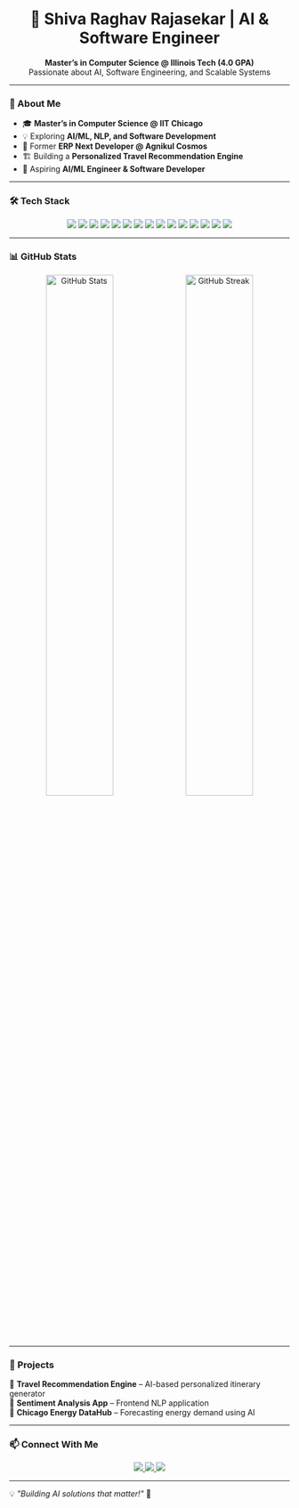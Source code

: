 <h1 align="center"> 
  🚀 Shiva Raghav Rajasekar | AI & Software Engineer  
</h1>

<p align="center">
  <b>Master’s in Computer Science @ Illinois Tech (4.0 GPA) </b><br>
  Passionate about AI, Software Engineering, and Scalable Systems
</p>

---

### 🚀 About Me  
- 🎓 **Master’s in Computer Science @ IIT Chicago**  
- 💡 Exploring **AI/ML, NLP, and Software Development**  
- 💼 Former **ERP Next Developer @ Agnikul Cosmos**  
- 🏗️ Building a **Personalized Travel Recommendation Engine**  
- 🎯 Aspiring **AI/ML Engineer & Software Developer**  

---

### 🛠 Tech Stack  
<p align="center">
  <img src="https://img.shields.io/badge/Java-ED8B00?style=for-the-badge&logo=java&logoColor=white" />
  <img src="https://img.shields.io/badge/Python-3776AB?style=for-the-badge&logo=python&logoColor=white" />
  <img src="https://img.shields.io/badge/SQL-4479A1?style=for-the-badge&logo=mysql&logoColor=white" />
  <img src="https://img.shields.io/badge/Spring%20Boot-6DB33F?style=for-the-badge&logo=springboot&logoColor=white" />
  <img src="https://img.shields.io/badge/Flask-000000?style=for-the-badge&logo=flask&logoColor=white" />
  <img src="https://img.shields.io/badge/FastAPI-009688?style=for-the-badge&logo=fastapi&logoColor=white" />
  <img src="https://img.shields.io/badge/PostgreSQL-336791?style=for-the-badge&logo=postgresql&logoColor=white" />
  <img src="https://img.shields.io/badge/MongoDB-47A248?style=for-the-badge&logo=mongodb&logoColor=white" />
  <img src="https://img.shields.io/badge/TensorFlow-FF6F00?style=for-the-badge&logo=tensorflow&logoColor=white" />
  <img src="https://img.shields.io/badge/PyTorch-EE4C2C?style=for-the-badge&logo=pytorch&logoColor=white" />
  <img src="https://img.shields.io/badge/OpenAI-412991?style=for-the-badge&logo=openai&logoColor=white" />
  <img src="https://img.shields.io/badge/Hugging%20Face-F8A807?style=for-the-badge&logo=huggingface&logoColor=white" />
  <img src="https://img.shields.io/badge/AWS-232F3E?style=for-the-badge&logo=amazonaws&logoColor=white" />
  <img src="https://img.shields.io/badge/Docker-2496ED?style=for-the-badge&logo=docker&logoColor=white" />
  <img src="https://img.shields.io/badge/Git-F05032?style=for-the-badge&logo=git&logoColor=white" />
</p>

---

### 📊 GitHub Stats  
<p align="center">
  <img src="https://github-readme-stats.vercel.app/api?username=shivarag200701&show_icons=true&theme=radical" alt="GitHub Stats" width="49%" />
  <img src="https://github-readme-streak-stats.herokuapp.com/?user=shivarag200701&theme=radical" alt="GitHub Streak" width="49%" />
</p>

---

### 📌 Projects  
🔹 **Travel Recommendation Engine** – AI-based personalized itinerary generator  
🔹 **Sentiment Analysis App** – Frontend NLP application  
🔹 **Chicago Energy DataHub** – Forecasting energy demand using AI  

---

### 📫 Connect With Me  
<p align="center">
  <a href="[https://www.linkedin.com/in/shiva-raghav-rajasekar/](https://www.linkedin.com/in/shiva-raghav/)">
    <img src="https://img.shields.io/badge/LinkedIn-0A66C2?style=for-the-badge&logo=linkedin&logoColor=white" />
  </a>
  <a href="https://github.com/ShivaRaghav">
    <img src="https://img.shields.io/badge/GitHub-181717?style=for-the-badge&logo=github&logoColor=white" />
  </a>
  <a href="your-portfolio-link-here">
    <img src="https://img.shields.io/badge/Portfolio-000000?style=for-the-badge&logo=firefox&logoColor=white" />
  </a>
</p>

---

💡 *"Building AI solutions that matter!"* 🚀
